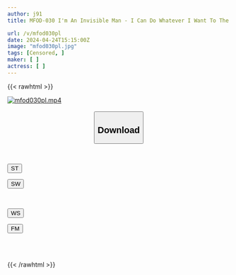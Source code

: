 ```yaml
---
author: j91
title: MFOD-030 I'm An Invisible Man - I Can Do Whatever I Want To The Cheeky Female Students And Teachers In My Class! ! Realistic School Life Has Come True! ! ～

url: /v/mfod030pl
date: 2024-04-24T15:15:00Z
image: "mfod030pl.jpg"
tags: [Censored, ]
maker: [ ]
actress: [ ]
---
```



{{< rawhtml >}}

<div class="video" data-videoid="PqPZBVkr4vC0z4A">
    <a href="javascript:;">
        <img src="/v/mfod030pl/mfod030pl.jpg" width="WIDTH" height="HEIGHT" alt="mfod030pl.mp4" loading="lazy">
    </a>
</div>

<script type="text/javascript" src="https://j91.asia/asset/on-demand-st.js"></script>

<br>
  <link rel="stylesheet" href="https://j91.asia/asset/bs5.css">
  
  <center>
  <button class="btn btn-primary" type="button" data-bs-toggle="collapse" data-bs-target=".multi-collapse" aria-expanded="false" aria-controls="multiCollapseExample1 multiCollapseExample2"><h2>Download</h2></button></center>
</p>
<div class="row">
  <div class="col">
    <div class="collapse multi-collapse" id="multiCollapseExample1">
      <div class="card card-body">
	      	      <br>
<div class="buttons">  
<p><a href="https://streamtape.to/v/PqPZBVkr4vC0z4A" target="_blank"><button class="btn-hover color-3"><i class="fa fa-download"></i> ST</button></a></p>
<p><a href="https://asnwish.com/dgzi8fmxvncr" target="_blank"><button class="btn-hover color-2"><i class="fa fa-download"></i> SW</button></a></p></div>
    </div>
  </div>
</div>
  <div class="col">
    <div class="collapse multi-collapse" id="multiCollapseExample2">
      <div class="card card-body">
	      <br>
<div class="buttons">
<p><a href="https://wolfstream.tv/hr7y9ov0jq6n"><button class="btn-hover color-9"><i class="fa fa-download"></i> WS</button></a></p>
<p><a href="javascript:;"><button class="btn-hover color-8"><i class="fa fa-download"></i> FM</button></a></p></div>
<br><br>
      </div>
    </div>
  </div>
</div>

{{< /rawhtml >}}